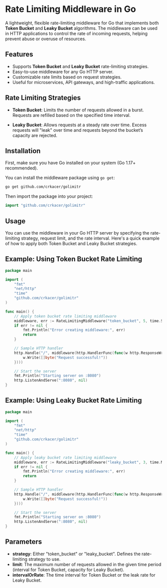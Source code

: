 # Rate Limiting Middleware in Go

A lightweight, flexible rate-limiting middleware for Go that implements both **Token Bucket** and **Leaky Bucket** algorithms. The middleware can be used in HTTP applications to control the rate of incoming requests, helping prevent abuse or overuse of resources.

## Features

- Supports **Token Bucket** and **Leaky Bucket** rate-limiting strategies.
- Easy-to-use middleware for any Go HTTP server.
- Customizable rate limits based on request strategies.
- Useful for microservices, API gateways, and high-traffic applications.

## Rate Limiting Strategies
- **Token Bucket**: Limits the number of requests allowed in a burst. Requests are refilled based on the specified time interval.

- **Leaky Bucket**: Allows requests at a steady rate over time. Excess requests will "leak" over time and requests beyond the bucket’s capacity are rejected.

## Installation

First, make sure you have Go installed on your system (Go 1.17+ recommended).

You can install the middleware package using `go get`:

```bash
go get github.com/crkacer/golimitr
```

Then import the package into your project:

```go
import "github.com/crkacer/golimitr"
```

## Usage
You can use the middleware in your Go HTTP server by specifying the rate-limiting strategy, request limit, and the rate interval. Here's a quick example of how to apply both Token Bucket and Leaky Bucket strategies.

## Example: Using Token Bucket Rate Limiting

```go
package main

import (
    "fmt"
    "net/http"
    "time"
    "github.com/crkacer/golimitr"
)

func main() {
    // Apply token bucket rate limiting middleware
    middleware, err := RateLimitingMiddleware("token_bucket", 5, time.Second)
    if err != nil {
        fmt.Println("Error creating middleware:", err)
        return
    }

    // Sample HTTP handler
    http.Handle("/", middleware(http.HandlerFunc(func(w http.ResponseWriter, r *http.Request) {
        w.Write([]byte("Request successful!"))
    })))

    // Start the server
    fmt.Println("Starting server on :8080")
    http.ListenAndServe(":8080", nil)
}
```
## Example: Using Leaky Bucket Rate Limiting

```go
package main

import (
    "fmt"
    "net/http"
    "time"
    "github.com/crkacer/golimitr"
)

func main() {
    // Apply leaky bucket rate limiting middleware
    middleware, err := RateLimitingMiddleware("leaky_bucket", 3, time.Millisecond*500)
    if err != nil {
        fmt.Println("Error creating middleware:", err)
        return
    }

    // Sample HTTP handler
    http.Handle("/", middleware(http.HandlerFunc(func(w http.ResponseWriter, r *http.Request) {
        w.Write([]byte("Request successful!"))
    })))

    // Start the server
    fmt.Println("Starting server on :8080")
    http.ListenAndServe(":8080", nil)
}
```

## Parameters
- **strategy**: Either "token_bucket" or "leaky_bucket". Defines the rate-limiting strategy to use.
- **limit**: The maximum number of requests allowed in the given time period (interval for Token Bucket, capacity for Leaky Bucket).
- **intervalOrRate**: The time interval for Token Bucket or the leak rate for Leaky Bucket.